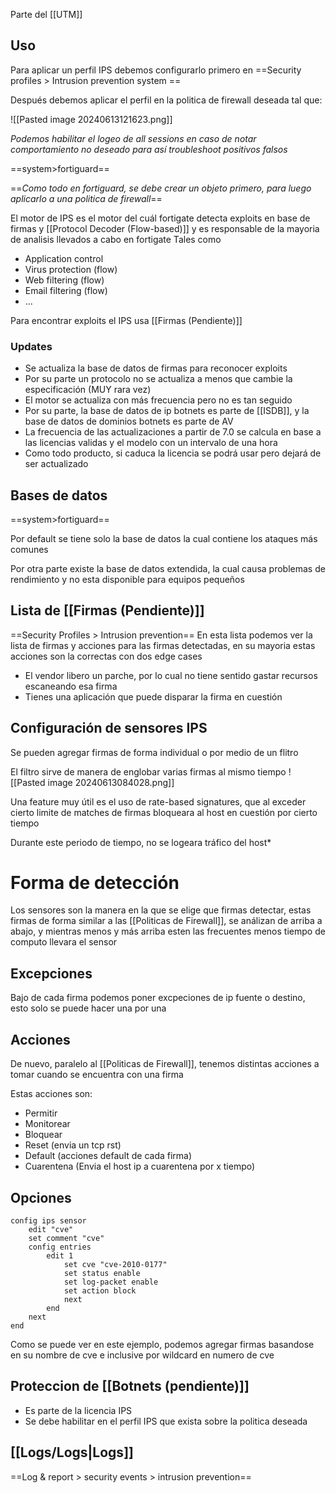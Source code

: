 Parte del [[UTM]]
## Uso 
Para aplicar un perfil IPS debemos configurarlo primero en 
==Security profiles > Intrusion prevention system ==

Después debemos aplicar el perfil en la politica de firewall deseada tal que:

![[Pasted image 20240613121623.png]]

*Podemos habilitar el logeo de all sessions en caso de notar comportamiento no deseado para así troubleshoot positivos falsos*


==system>fortiguard==

==*Como todo en fortiguard, se debe crear un objeto primero, para luego aplicarlo a una politica de firewall*==


El motor de IPS es el motor del cuál fortigate detecta exploits en base de firmas y [[Protocol Decoder (Flow-based)]] y es responsable de la mayoria de analisis llevados a cabo en fortigate
Tales como
- Application control
- Virus protection (flow)
- Web filtering (flow)
- Email filtering (flow)
- ...

Para encontrar exploits el IPS usa [[Firmas (Pendiente)]]


### Updates
- Se actualiza la base de datos de firmas para reconocer exploits
- Por su parte un protocolo no se actualiza a menos que cambie la especificación (MUY rara vez)
- El motor se actualiza con más frecuencia pero no es tan seguido
- Por su parte, la base de datos de ip botnets es parte de [[ISDB]], y la base de datos de dominios botnets es parte de AV
- La frecuencia de las actualizaciones a partir de 7.0 se calcula en base a las licencias validas y el modelo con un intervalo de una hora
- Como todo producto, si caduca la licencia se podrá usar pero dejará de ser actualizado

## Bases de datos
==system>fortiguard==

Por default se tiene solo la base de datos la cual contiene los ataques más comunes

Por otra parte existe la base de datos extendida, la cual causa problemas de rendimiento y no esta disponible para equipos pequeños


## Lista de [[Firmas (Pendiente)]] 
==Security Profiles > Intrusion prevention==
En esta lista podemos ver la lista de firmas y acciones para las firmas detectadas, en su mayoria estas acciones son la correctas con dos edge cases

- El vendor libero un parche, por lo cual no tiene sentido gastar recursos escaneando esa firma
- Tienes una aplicación que puede disparar la firma en cuestión

## Configuración de sensores IPS
Se pueden agregar firmas de forma individual o por medio de un flitro

El filtro sirve de manera de englobar varias firmas al mismo tiempo
![[Pasted image 20240613084028.png]]

Una feature muy útil es el uso de rate-based signatures, que al exceder cierto limite de matches de firmas bloqueara al host en cuestión por cierto tiempo

Durante este periodo de tiempo, no se logeara tráfico del host*


# Forma de detección
Los sensores son la manera en la que se elige que firmas detectar, estas firmas de forma similar a las [[Politicas de Firewall]], se análizan  de arriba a abajo, y mientras menos y más arriba esten las frecuentes menos tiempo de computo llevara el sensor


## Excepciones 


Bajo de cada firma podemos poner excpeciones de ip fuente o destino, esto solo se puede hacer una por una

## Acciones

De nuevo, paralelo al [[Politicas de Firewall]], tenemos distintas acciones a tomar cuando se encuentra con una firma

Estas acciones son:

- Permitir
- Monitorear
- Bloquear
- Reset (envia un tcp rst)
- Default (acciones default de cada firma)
- Cuarentena (Envia el host ip a cuarentena por x tiempo)

## Opciones
```
config ips sensor
	edit "cve"
	set comment "cve"
	config entries
		edit 1
			set cve "cve-2010-0177"
			set status enable
			set log-packet enable
			set action block
			next
		end
	next
end
```

Como se puede ver en este ejemplo, podemos agregar firmas basandose en su nombre de cve e inclusive por wildcard en numero de cve

## Proteccion de [[Botnets (pendiente)]]

- Es parte de la licencia IPS
- Se debe habilitar en el perfil IPS que exista sobre la politica deseada

## [[Logs/Logs|Logs]]
==Log & report > security events  > intrusion prevention==


